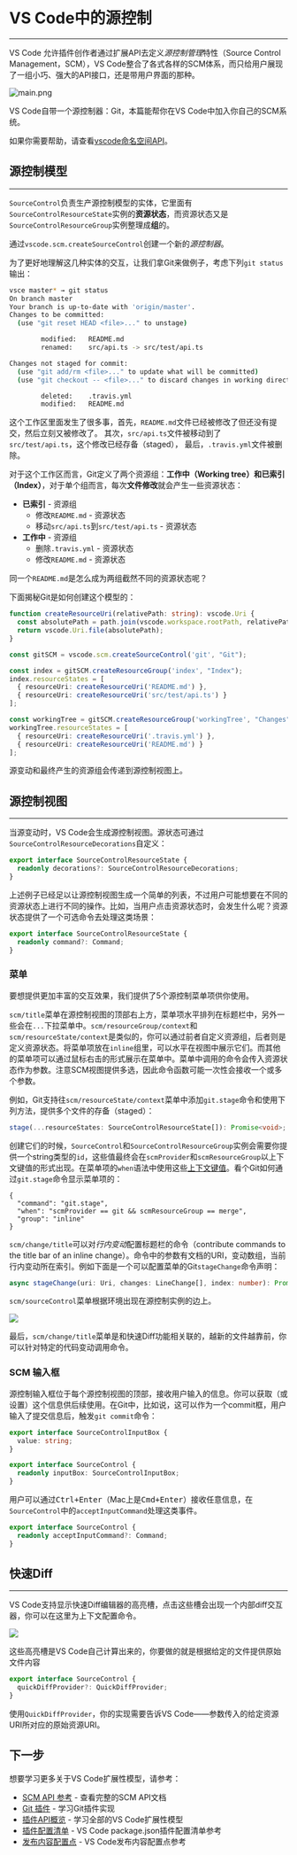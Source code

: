 # VS Code中的源控制
---

VS Code 允许插件创作者通过扩展API去定义*源控制管理*特性（Source Control Management，SCM），VS Code整合了各式各样的SCM体系，而只给用户展现了一组小巧、强大的API接口，还是带用户界面的那种。

![main.png](https://raw.githubusercontent.com/Microsoft/vscode-docs/master/docs/extensionAPI/images/api-scm/main.png)


VS Code自带一个源控制器：Git，本篇能帮你在VS Code中加入你自己的SCM系统。

如果你需要帮助，请查看[vscode命名空间API](https://github.com/Microsoft/vscode-docs/blob/master/docs/extensionAPI/vscode-api.md#scm)。

## 源控制模型
---
`SourceControl`负责生产源控制模型的实体，它里面有`SourceControlResourceState`实例的**资源状态**，而资源状态又是`SourceControlResourceGroup`实例整理成**组**的。

通过`vscode.scm.createSourceControl`创建一个新的*源控制器*。

为了更好地理解这几种实体的交互，让我们拿Git来做例子，考虑下列`git status`输出：
```bash
vsce master* → git status
On branch master
Your branch is up-to-date with 'origin/master'.
Changes to be committed:
  (use "git reset HEAD <file>..." to unstage)

        modified:   README.md
        renamed:    src/api.ts -> src/test/api.ts

Changes not staged for commit:
  (use "git add/rm <file>..." to update what will be committed)
  (use "git checkout -- <file>..." to discard changes in working directory)

        deleted:    .travis.yml
        modified:   README.md
```
这个工作区里面发生了很多事，首先，`README.md`文件已经被修改了但还没有提交，然后立刻又被修改了。 其次，`src/api.ts`文件被移动到了`src/test/api.ts`，这个修改已经存备（staged）， 最后，`.travis.yml`文件被删除。

对于这个工作区而言，Git定义了两个资源组：**工作中（Working tree）**和**已索引（Index）**，对于单个组而言，每次**文件修改**就会产生一些资源状态：
- **已索引** - 资源组
    - 修改`README.md` - 资源状态
    - 移动`src/api.ts`到`src/test/api.ts` - 资源状态
- **工作中** - 资源组
    - 删除`.travis.yml` - 资源状态
    - 修改`README.md` - 资源状态

同一个`README.md`是怎么成为两组截然不同的资源状态呢？

下面揭秘Git是如何创建这个模型的：

```typescript
function createResourceUri(relativePath: string): vscode.Uri {
  const absolutePath = path.join(vscode.workspace.rootPath, relativePath);
  return vscode.Uri.file(absolutePath);
}

const gitSCM = vscode.scm.createSourceControl('git', "Git");

const index = gitSCM.createResourceGroup('index', "Index");
index.resourceStates = [
  { resourceUri: createResourceUri('README.md') },
  { resourceUri: createResourceUri('src/test/api.ts') }
];

const workingTree = gitSCM.createResourceGroup('workingTree', "Changes");
workingTree.resourceStates = [
  { resourceUri: createResourceUri('.travis.yml') },
  { resourceUri: createResourceUri('README.md') }
];
```

源变动和最终产生的资源组会传递到源控制视图上。

## 源控制视图
---
当源变动时，VS Code会生成源控制视图。源状态可通过`SourceControlResourceDecorations`自定义：

```typescript
export interface SourceControlResourceState {
  readonly decorations?: SourceControlResourceDecorations;
}
```

上述例子已经足以让源控制视图生成一个简单的列表，不过用户可能想要在不同的资源状态上进行不同的操作。比如，当用户点击资源状态时，会发生什么呢？资源状态提供了一个可选命令去处理这类场景：
```typescript
export interface SourceControlResourceState {
  readonly command?: Command;
}
```

### 菜单

要想提供更加丰富的交互效果，我们提供了5个源控制菜单项供你使用。

`scm/title`菜单在源控制视图的顶部右上方，菜单项水平排列在标题栏中，另外一些会在`...`下拉菜单中。`scm/resourceGroup/context`和`scm/resourceState/context`是类似的，你可以通过前者自定义资源组，后者则是定义资源状态。将菜单项放在`inline`组里，可以水平在视图中展示它们。而其他的菜单项可以通过鼠标右击的形式展示在菜单中。菜单中调用的命令会传入资源状态作为参数。注意SCM视图提供多选，因此命令函数可能一次性会接收一个或多个参数。

例如，Git支持往`scm/resourceState/context`菜单中添加`git.stage`命令和使用下列方法，提供多个文件的存备（staged）：
```typescript
stage(...resourceStates: SourceControlResourceState[]): Promise<void>;
```
创建它们的时候，`SourceControl`和`SourceControlResourceGroup`实例会需要你提供一个string类型的`id`，这些值最终会在`scmProvider`和`scmResourceGroup`以上下文键值的形式出现。在菜单项的`when`语法中使用这些[上下文键值](https://code.visualstudio.com/docs/getstarted/keybindings#_when-clause-contexts)。看个Git如何通过`git.stage`命令显示菜单项的：
```
{
  "command": "git.stage",
  "when": "scmProvider == git && scmResourceGroup == merge",
  "group": "inline"
}
```

`scm/change/title`可以对*行内变动*配置标题栏的命令（contribute commands to the title bar of an inline change）。命令中的参数有文档的URI，变动数组，当前行内变动所在索引。例如下面是一个可以配置菜单的Git`stageChange`命令声明：

```typescript
async stageChange(uri: Uri, changes: LineChange[], index: number): Promise<void>;
```

`scm/sourceControl`菜单根据环境出现在源控制实例的边上。

![](https://raw.githubusercontent.com/Microsoft/vscode-docs/master/docs/extensionAPI/images/api-scm/sourcecontrol-menu.png)

最后，`scm/change/title`菜单是和快速Diff功能相关联的，越新的文件越靠前，你可以针对特定的代码变动调用命令。

### SCM 输入框
源控制输入框位于每个源控制视图的顶部，接收用户输入的信息。你可以获取（或设置）这个信息供后续使用。在Git中，比如说，这可以作为一个commit框，用户输入了提交信息后，触发`git commit`命令：

```typescript
export interface SourceControlInputBox {
  value: string;
}

export interface SourceControl {
  readonly inputBox: SourceControlInputBox;
}
```

用户可以通过<kbd>Ctrl+Enter</kbd>（Mac上是<kbd>Cmd+Enter</kbd>）接收任意信息，在`SourceControl`中的`acceptInputCommand`处理这类事件。
```typescript
export interface SourceControl {
  readonly acceptInputCommand?: Command;
}
```
## 快速Diff
---
VS Code支持显示快速Diff编辑器的高亮槽，点击这些槽会出现一个内部diff交互器，你可以在这里为上下文配置命令。

![](https://raw.githubusercontent.com/Microsoft/vscode-docs/master/docs/extensionAPI/images/api-scm/quickdiff.png)

这些高亮槽是VS Code自己计算出来的，你要做的就是根据给定的文件提供原始文件内容

```typescript
export interface SourceControl {
  quickDiffProvider?: QuickDiffProvider;
}
```

使用`QuickDiffProvider`，你的实现需要告诉VS Code——参数传入的给定资源URI所对应的原始资源URI。

## 下一步

想要学习更多关于VS Code扩展性模型，请参考：

* [SCM API 参考](https://code.visualstudio.com/docs/extensionAPI/vscode-api#_scm) - 查看完整的SCM API文档
* [Git 插件](https://github.com/Microsoft/vscode/tree/master/extensions/git) - 学习Git插件实现
* [插件API概览](/extensibility-reference/README.md) - 学习全部的VS Code扩展性模型
* [插件配置清单](/extensibility-reference/extension-manifest.md) - VS Code package.json插件配置清单参考
* [发布内容配置点](/extensibility-reference/contribution-points.md) - VS Code发布内容配置点参考
